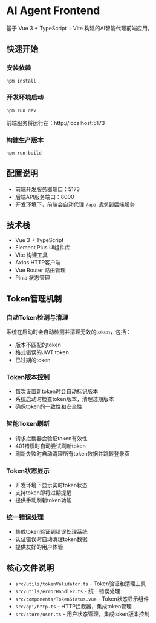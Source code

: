 # AI Agent Frontend

基于 Vue 3 + TypeScript + Vite 构建的AI智能代理前端应用。

## 快速开始

### 安装依赖
```bash
npm install
```

### 开发环境启动
```bash
npm run dev
```
前端服务将运行在：http://localhost:5173

### 构建生产版本
```bash
npm run build
```

## 配置说明

- 前端开发服务器端口：5173
- 后端API服务端口：8000
- 开发环境下，前端会自动代理 `/api` 请求到后端服务

## 技术栈

- Vue 3 + TypeScript
- Element Plus UI组件库
- Vite 构建工具
- Axios HTTP客户端
- Vue Router 路由管理
- Pinia 状态管理

## Token管理机制

### 自动Token检测与清理
系统在启动时会自动检测并清理无效的token，包括：
- 版本不匹配的token
- 格式错误的JWT token
- 已过期的token

### Token版本控制
- 每次设置新token时会自动标记版本
- 系统启动时检查token版本，清理过期版本
- 确保token的一致性和安全性

### 智能Token刷新
- 请求拦截器会验证token有效性
- 401错误时自动尝试刷新token
- 刷新失败时自动清理所有token数据并跳转登录页

### Token状态显示
- 开发环境下显示实时token状态
- 支持token即将过期提醒
- 提供手动刷新token功能

### 统一错误处理
- 集成token验证到错误处理系统
- 认证错误时自动清理token数据
- 提供友好的用户体验

## 核心文件说明

- `src/utils/tokenValidator.ts` - Token验证和清理工具
- `src/utils/errorHandler.ts` - 统一错误处理
- `src/components/TokenStatus.vue` - Token状态显示组件
- `src/api/http.ts` - HTTP拦截器，集成token管理
- `src/store/user.ts` - 用户状态管理，集成token版本控制

